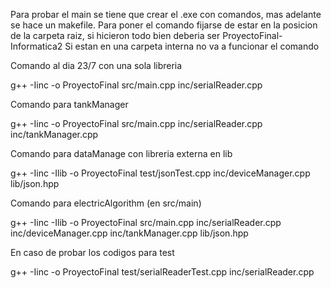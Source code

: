 Para probar el main se tiene que crear el .exe con comandos, mas adelante se hace un makefile.
Para poner el comando fijarse de estar en la posicion de la carpeta raiz, si hicieron todo bien deberia ser ProyectoFinal-Informatica2
Si estan en una carpeta interna no va a funcionar el comando

Comando al dia 23/7 con una sola libreria

g++ -Iinc -o ProyectoFinal src/main.cpp inc/serialReader.cpp

Comando para tankManager

g++ -Iinc -o ProyectoFinal src/main.cpp inc/serialReader.cpp inc/tankManager.cpp

Comando para dataManage con libreria externa en lib

g++ -Iinc -Ilib -o ProyectoFinal test/jsonTest.cpp inc/deviceManager.cpp lib/json.hpp

Comando para electricAlgorithm (en src/main)

g++ -Iinc -Ilib -o ProyectoFinal src/main.cpp inc/serialReader.cpp inc/deviceManager.cpp inc/tankManager.cpp lib/json.hpp

En caso de probar los codigos para test

g++ -Iinc -o ProyectoFinal test/serialReaderTest.cpp inc/serialReader.cpp
